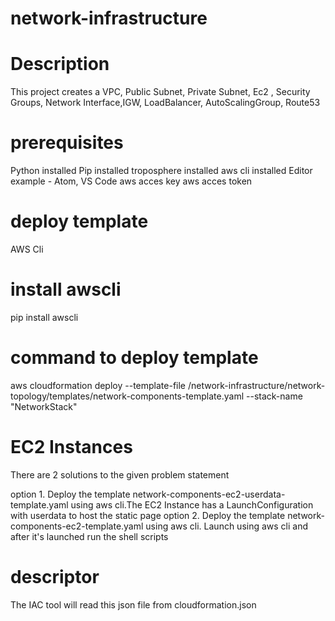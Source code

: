 # network-infrastructure
# Description
This project creates a VPC, Public Subnet, Private Subnet, Ec2 , Security Groups, Network Interface,IGW, LoadBalancer, AutoScalingGroup, Route53
# prerequisites
Python installed
Pip installed
troposphere installed
aws cli installed
Editor example - Atom, VS Code
aws acces key
aws acces token

# deploy template
AWS Cli

# install awscli
pip install awscli

# command to deploy template

aws cloudformation deploy --template-file /network-infrastructure/network-topology/templates/network-components-template.yaml --stack-name "NetworkStack"

#  EC2 Instances

There are 2 solutions to the given problem statement

option 1. Deploy the template network-components-ec2-userdata-template.yaml using aws cli.The EC2 Instance has a LaunchConfiguration with userdata to host the static page
option 2. Deploy the template network-components-ec2-template.yaml using aws cli. Launch using aws cli and after it's launched run the shell scripts

# descriptor

The IAC tool will read this json file from cloudformation.json
